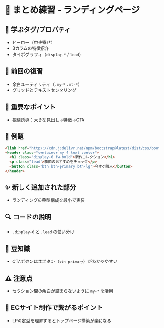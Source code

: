 # 🧠 まとめ練習 - ランディングページ

## 🧩 学ぶタグ/プロパティ
- ヒーロー（中央寄せ）
- 3カラムの特徴紹介
- タイポグラフィ（`display-*` / `lead`）

## 🔁 前回の復習
- 余白ユーティリティ（`.my-*` `.mt-*`）
- グリッドとテキストセンタリング

## 📌 重要なポイント
- 視線誘導：大きな見出し→特徴→CTA

## 🧪 例題
```html
<link href="https://cdn.jsdelivr.net/npm/bootstrap@latest/dist/css/bootstrap.min.css" rel="stylesheet">
<header class="container my-4 text-center">
  <h1 class="display-6 fw-bold">新作コレクション</h1>
  <p class="lead">季節のおすすめをチェック</p>
  <button class="btn btn-primary btn-lg">今すぐ購入</button>
</header>
```

## ✨ 新しく追加された部分
- ランディングの典型構成を最小で実装

## 🔍 コードの説明
- `.display-6` と `.lead` の使い分け

## 📖 豆知識
- CTAボタンは主ボタン（`btn-primary`）がわかりやすい

## ⚠️ 注意点
- セクション間の余白が詰まらないように `my-*` を活用

## 🛒 ECサイト制作で繋がるポイント
- LPの定型を理解するとトップページ構築が楽になる
